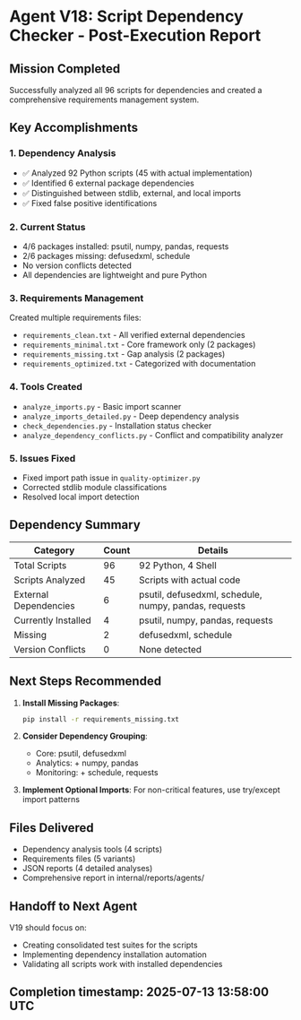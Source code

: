# Agent V18: Script Dependency Checker - Post-Execution Report

## Mission Completed
Successfully analyzed all 96 scripts for dependencies and created a comprehensive requirements management system.

## Key Accomplishments

### 1. Dependency Analysis
- ✅ Analyzed 92 Python scripts (45 with actual implementation)
- ✅ Identified 6 external package dependencies
- ✅ Distinguished between stdlib, external, and local imports
- ✅ Fixed false positive identifications

### 2. Current Status
- 4/6 packages installed: psutil, numpy, pandas, requests
- 2/6 packages missing: defusedxml, schedule
- No version conflicts detected
- All dependencies are lightweight and pure Python

### 3. Requirements Management
Created multiple requirements files:
- `requirements_clean.txt` - All verified external dependencies
- `requirements_minimal.txt` - Core framework only (2 packages)
- `requirements_missing.txt` - Gap analysis (2 packages)
- `requirements_optimized.txt` - Categorized with documentation

### 4. Tools Created
- `analyze_imports.py` - Basic import scanner
- `analyze_imports_detailed.py` - Deep dependency analysis
- `check_dependencies.py` - Installation status checker
- `analyze_dependency_conflicts.py` - Conflict and compatibility analyzer

### 5. Issues Fixed
- Fixed import path issue in `quality-optimizer.py`
- Corrected stdlib module classifications
- Resolved local import detection

## Dependency Summary

| Category | Count | Details |
|----------|-------|---------|
| Total Scripts | 96 | 92 Python, 4 Shell |
| Scripts Analyzed | 45 | Scripts with actual code |
| External Dependencies | 6 | psutil, defusedxml, schedule, numpy, pandas, requests |
| Currently Installed | 4 | psutil, numpy, pandas, requests |
| Missing | 2 | defusedxml, schedule |
| Version Conflicts | 0 | None detected |

## Next Steps Recommended

1. **Install Missing Packages**:
   ```bash
   pip install -r requirements_missing.txt
   ```

2. **Consider Dependency Grouping**:
   - Core: psutil, defusedxml
   - Analytics: + numpy, pandas
   - Monitoring: + schedule, requests

3. **Implement Optional Imports**:
   For non-critical features, use try/except import patterns

## Files Delivered
- Dependency analysis tools (4 scripts)
- Requirements files (5 variants)
- JSON reports (4 detailed analyses)
- Comprehensive report in internal/reports/agents/

## Handoff to Next Agent
V19 should focus on:
- Creating consolidated test suites for the scripts
- Implementing dependency installation automation
- Validating all scripts work with installed dependencies

## Completion timestamp: 2025-07-13 13:58:00 UTC